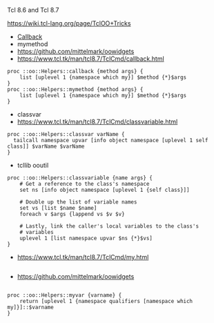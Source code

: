 Tcl 8.6 and Tcl 8.7

https://wiki.tcl-lang.org/page/TclOO+Tricks

+ [Callback](https://wiki.tcl-lang.org/page/TclOO+Tricks#19cfa4dc75b558e7f2372949711e0392d3c8b53fceebf1af216db61a648fa296)
+ mymethod
+ https://github.com/mittelmark/oowidgets
+ https://www.tcl.tk/man/tcl8.7/TclCmd/callback.html
```
proc ::oo::Helpers::callback {method args} {
    list [uplevel 1 {namespace which my}] $method {*}$args
}
proc ::oo::Helpers::mymethod {method args} {
    list [uplevel 1 {namespace which my}] $method {*}$args
}
```

+ classvar
+ https://www.tcl.tk/man/tcl8.7/TclCmd/classvariable.html
```
proc ::oo::Helpers::classvar varName {
  tailcall namespace upvar [info object namespace [uplevel 1 self class]] $varName $varName
}
```
+ tcllib  ooutil
```
proc ::oo::Helpers::classvariable {name args} {
    # Get a reference to the class's namespace
    set ns [info object namespace [uplevel 1 {self class}]]

    # Double up the list of variable names
    set vs [list $name $name]
    foreach v $args {lappend vs $v $v}

    # Lastly, link the caller's local variables to the class's
    # variables
    uplevel 1 [list namespace upvar $ns {*}$vs]
}
```
+ https://www.tcl.tk/man/tcl8.7/TclCmd/my.html
```

```
+ https://github.com/mittelmark/oowidgets
```

proc ::oo::Helpers::myvar {varname} {
    return [uplevel 1 {namespace qualifiers [namespace which my]}]::$varname
}
```
